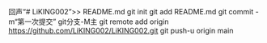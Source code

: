 回声“# LiKING002”>> README.md
git init
git add README.md
git commit -m“第一次提交”
git分支-M主
git remote add origin https://github.com/LiKING002/LiKING002.git
git push-u origin main
